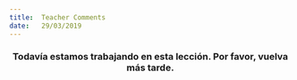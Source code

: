 ```yaml
---
title:  Teacher Comments
date:   29/03/2019
---
```


### <center>Todavía estamos trabajando en esta lección. Por favor, vuelva más tarde.</center>